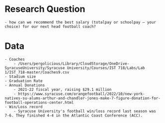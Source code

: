 # Research Question
    - how can we recommend the best salary (totalpay or schoolpay – your choice) for our next head football coach?

# Data
    - Coaches
        - /Users/pergolicious/Library/CloudStorage/OneDrive-SyracuseUniversity/Syracuse University/Courses/IST 718/Labs/Lab 1/IST_718-master/Coaches9.csv
    - Stadium size
    - Graduation Rate
    - Annual Donations
        - 2021-22 fiscal year, raising $29.1 million
        - https://www.syracuse.com/orangefootball/2022/10/new-york-natives-su-alums-arthur-and-chandler-jones-make-7-figure-donation-for-football-operations-center.html
    - Win/Loss record
        - Syracuse University's football win/loss record last season was 7-6. They finished 4-4 in the Atlantic Coast Conference (ACC).